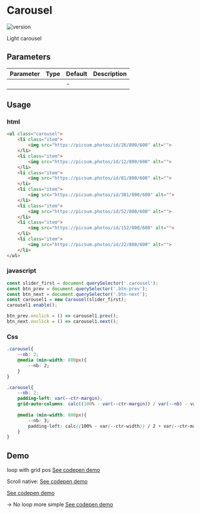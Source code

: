 
# Carousel

![version](https://img.shields.io/github/manifest-json/v/Natjo/carousel)

Light carousel

## Parameters
| Parameter | Type | Default | Description |
| ------ | ------ | ------ | ------ |
|  |  | - |  |


## Usage

### html
```html
<ul class="carousel">
	<li class="item">
		<img src="https://picsum.photos/id/26/800/600" alt="">
	</li>
	<li class="item">
		<img src="https://picsum.photos/id/12/800/600" alt="">
	</li>
	<li class="item">
		<img src="https://picsum.photos/id/81/800/600" alt="">
	</li>
	<li class="item">
		<img src="https://picsum.photos/id/301/800/600" alt="">
	</li>
	<li class="item">
		<img src="https://picsum.photos/id/52/800/600" alt="">
	</li>
	<li class="item">
		<img src="https://picsum.photos/id/152/800/600" alt="">
	</li>
	<li class="item">
		<img src="https://picsum.photos/id/22/800/600" alt="">
	</li>
</ul>
```
### javascript
```javascript
const slider_first = document.querySelector('.carousel');
const btn_prev = document.querySelector('.btn-prev');
const btn_next = document.querySelector('.btn-next');
const carousel1 = new Carousel(slider_first);
carousel1.enable();

btn_prev.onclick = () => carousel1.prev();
btn_next.onclick = () => carousel1.next();

```
### Css
```css
.carousel{
	--nb: 2;
	@media (min-width: 800px){
		--nb: 2;
	}
}
```
```css
.carousel{
	--nb: 2;
	padding-left: var(--ctr-margin);
	grid-auto-columns: calc((100% - var(--ctr-margin)) / var(--nb) - var(--gap) * ((var(--nb) - 1) / var(--nb)));
	
	@media (min-width: 800px){
		--nb: 3;
		padding-left: calc((100% - var(--ctr-width)) / 2 + var(--ctr-margin));
	}
}
```


## Demo
loop with grid pos 
[See codepen demo](https://codepen.io/natjo/pen/LYRwKyW?editors=0011)


Scroll native:
[See codepen demo](https://codepen.io/natjo/pen/JjRvoNP?editors=0010)


[See codepen demo](https://codepen.io/natjo/pen/QWERPrb?editors=0110)

-> No loop more simple
[See codepen demo](https://codepen.io/natjo/pen/VwpBjWE)

